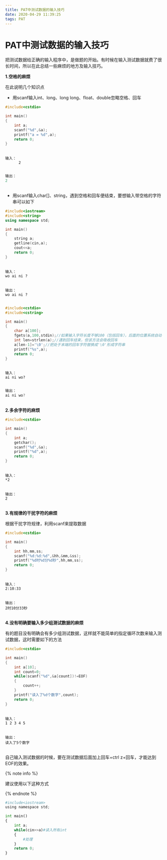 ```yaml
---
title: PAT中测试数据的输入技巧
date: 2020-04-29 11:39:25
tags: PAT
---
```


# PAT中测试数据的输入技巧

把测试数据给正确的输入程序中，是做题的开始。有时候在输入测试数据就费了很长时间，所以在此总结一些麻烦的地方及输入技巧。

**1.空格的麻烦**

在此说明几个知识点

- 用scanf输入int、long、long long、float、double忽略空格、回车

```cpp
#include<cstdio>

int main()
{
	int a;
	scanf("%d",&a);
	printf("a = %d",a);
	return 0;
}
```

![点击并拖拽以移动](data:image/gif;base64,R0lGODlhAQABAPABAP///wAAACH5BAEKAAAALAAAAAABAAEAAAICRAEAOw==)

```
输入：
      2
```

![点击并拖拽以移动](data:image/gif;base64,R0lGODlhAQABAPABAP///wAAACH5BAEKAAAALAAAAAABAAEAAAICRAEAOw==)

```cpp
输出：
2
```

![点击并拖拽以移动](data:image/gif;base64,R0lGODlhAQABAPABAP///wAAACH5BAEKAAAALAAAAAABAAEAAAICRAEAOw==)

- 用scanf输入char[]、string，遇到空格和回车便结束，要想输入带空格的字符串可以如下

```cpp
#include<iostream>
#include<string>
using namespace std;

int main()
{
	string a;
	getline(cin,a);
	cout<<a;
	return 0;
}
```

![点击并拖拽以移动](data:image/gif;base64,R0lGODlhAQABAPABAP///wAAACH5BAEKAAAALAAAAAABAAEAAAICRAEAOw==)

```
输入：
wo ai ni ?
```

![点击并拖拽以移动](data:image/gif;base64,R0lGODlhAQABAPABAP///wAAACH5BAEKAAAALAAAAAABAAEAAAICRAEAOw==)

```
输出：
wo ai ni ?
```

![点击并拖拽以移动](data:image/gif;base64,R0lGODlhAQABAPABAP///wAAACH5BAEKAAAALAAAAAABAAEAAAICRAEAOw==)

```cpp
#include<cstdio>
#include<cstring>

int main()
{
	char a[100];
	fgets(a,100,stdin);//如果输入字符长度不够100（包括回车），后面的位置系统自动补'\0'
	int len=strlen(a);//遇到回车结束，但该方法会吸收回车 
	a[len-1]='\0';//把处于末端的回车字符替换成'\0'形成字符串 
	printf("%s",a);
	return 0;
}
```

![点击并拖拽以移动](data:image/gif;base64,R0lGODlhAQABAPABAP///wAAACH5BAEKAAAALAAAAAABAAEAAAICRAEAOw==)

```
输入：
ai ni wo?
```

![点击并拖拽以移动](data:image/gif;base64,R0lGODlhAQABAPABAP///wAAACH5BAEKAAAALAAAAAABAAEAAAICRAEAOw==)

```cpp
输出：
ai ni wo?
```

![点击并拖拽以移动](data:image/gif;base64,R0lGODlhAQABAPABAP///wAAACH5BAEKAAAALAAAAAABAAEAAAICRAEAOw==)

**2.多余字符的麻烦**

```cpp
#include<cstdio>

int main()
{
	int a;
	getchar();
	scanf("%d",&a);
	printf("%d",a);
	return 0;
}
```

![点击并拖拽以移动](data:image/gif;base64,R0lGODlhAQABAPABAP///wAAACH5BAEKAAAALAAAAAABAAEAAAICRAEAOw==)

```
输入：
*2
```

![点击并拖拽以移动](data:image/gif;base64,R0lGODlhAQABAPABAP///wAAACH5BAEKAAAALAAAAAABAAEAAAICRAEAOw==)



```
输出：
2
```

![点击并拖拽以移动](data:image/gif;base64,R0lGODlhAQABAPABAP///wAAACH5BAEKAAAALAAAAAABAAEAAAICRAEAOw==)

**3.有规律的干扰字符的麻烦**

根据干扰字符规律，利用scanf来提取数据

```cpp
#include<cstdio>

int main()
{
	int hh,mm,ss;
	scanf("%d:%d:%d",&hh,&mm,&ss);
	printf("%d时%d分%d秒",hh,mm,ss);
	return 0;
}
```

![点击并拖拽以移动](data:image/gif;base64,R0lGODlhAQABAPABAP///wAAACH5BAEKAAAALAAAAAABAAEAAAICRAEAOw==)

```
输入：
2:10:33
```

![点击并拖拽以移动](data:image/gif;base64,R0lGODlhAQABAPABAP///wAAACH5BAEKAAAALAAAAAABAAEAAAICRAEAOw==)

```
输出：
2时10分33秒
```

![点击并拖拽以移动](data:image/gif;base64,R0lGODlhAQABAPABAP///wAAACH5BAEKAAAALAAAAAABAAEAAAICRAEAOw==)

**4.没有明确要输入多少组测试数据的麻烦**

有的题目没有明确会有多少组测试数据，这样就不能简单的指定循环次数来输入测试数据，这时需要如下的方法

```cpp
#include<cstdio>

int main()
{
	int a[10];
	int count=0;
	while(scanf("%d",&a[count])!=EOF)
	{
		count++;
	}
	printf("读入了%d个数字",count);
	return 0;
}
```

![点击并拖拽以移动](data:image/gif;base64,R0lGODlhAQABAPABAP///wAAACH5BAEKAAAALAAAAAABAAEAAAICRAEAOw==)

```
输入：
1 2 3 4 5
```

![点击并拖拽以移动](data:image/gif;base64,R0lGODlhAQABAPABAP///wAAACH5BAEKAAAALAAAAAABAAEAAAICRAEAOw==)

```
输出：
读入了5个数字
```

![点击并拖拽以移动](data:image/gif;base64,R0lGODlhAQABAPABAP///wAAACH5BAEKAAAALAAAAAABAAEAAAICRAEAOw==)

自己输入测试数据的时候，要在测试数据后面加上回车+ctrl z+回车，才能达到EOF的效果。

{% note info %}

建议使用以下这种方式

{% endnote %}

```python
#include<iostream>
using namespace std;

int main()
{
    int a;
    while(cin>>a)#读入所有int
    {
        #处理
    }
    return 0;
}

```


